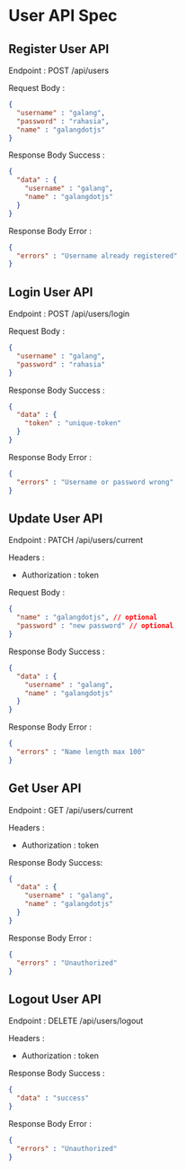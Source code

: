 
# User API Spec

## Register User API

Endpoint :  POST /api/users 

Request Body :

```json
{
  "username" : "galang",
  "password" : "rahasia",
  "name" : "galangdotjs"
}
```

Response Body Success :

```json
{
  "data" : {
    "username" : "galang",
    "name" : "galangdotjs"
  }
}
```

Response Body Error : 

```json
{
  "errors" : "Username already registered"
}
```

## Login User API

Endpoint : POST /api/users/login

Request Body :

```json
{
  "username" : "galang",
  "password" : "rahasia"
}
```

Response Body Success : 

```json
{
  "data" : {
    "token" : "unique-token"
  }
}
```

Response Body Error :

```json
{
  "errors" : "Username or password wrong"
}
```

## Update User API

Endpoint : PATCH /api/users/current

Headers :
- Authorization : token 

Request Body :

```json
{
  "name" : "galangdotjs", // optional
  "password" : "new password" // optional
}
```

Response Body Success : 

```json
{
  "data" : {
    "username" : "galang",
    "name" : "galangdotjs"
  }
}
```

Response Body Error : 

```json
{
  "errors" : "Name length max 100"
}
```

## Get User API

Endpoint : GET /api/users/current

Headers :
- Authorization : token

Response Body Success:

```json
{
  "data" : {
    "username" : "galang",
    "name" : "galangdotjs"
  }
}
```

Response Body Error : 

```json
{
  "errors" : "Unauthorized"
}
```

## Logout User API

Endpoint : DELETE /api/users/logout

Headers :
- Authorization : token

Response Body Success : 

```json
{
  "data" : "success"
}
```

Response Body Error : 

```json
{
  "errors" : "Unauthorized"
}
```
